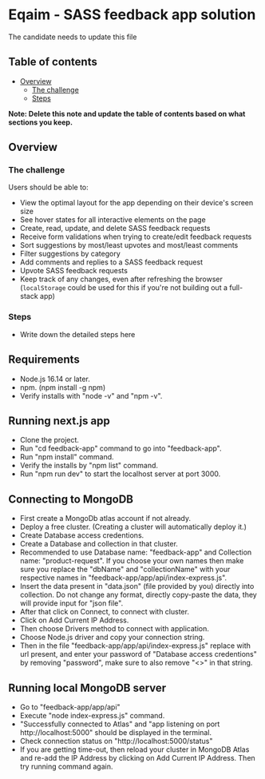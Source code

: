 # Eqaim - SASS feedback app solution

The candidate needs to update this file

## Table of contents

- [Overview](#overview)
  - [The challenge](#the-challenge)
  - [Steps](#steps)

**Note: Delete this note and update the table of contents based on what sections you keep.**

## Overview

### The challenge

Users should be able to:

- View the optimal layout for the app depending on their device's screen size
- See hover states for all interactive elements on the page
- Create, read, update, and delete SASS feedback requests
- Receive form validations when trying to create/edit feedback requests
- Sort suggestions by most/least upvotes and most/least comments
- Filter suggestions by category
- Add comments and replies to a SASS feedback request
- Upvote SASS feedback requests
- Keep track of any changes, even after refreshing the browser (`localStorage` could be used for this if you're not building out a full-stack app)

### Steps
- Write down the detailed steps here

## Requirements
- Node.js 16.14 or later.
- npm. (npm install -g npm)
- Verify installs with "node -v" and "npm -v".

## Running next.js app
- Clone the project.
- Run "cd feedback-app" command to go into "feedback-app".
- Run "npm install" command.
- Verify the installs by "npm list" command.
- Run "npm run dev" to start the localhost server at port 3000.

## Connecting to MongoDB
- First create a MongoDb atlas account if not already.
- Deploy a free cluster. (Creating a cluster will automatically deploy it.)
- Create Database access credentions.
- Create a Database and collection in that cluster.
- Recommended to use Database name: "feedback-app" and Collection name: "product-request". If you choose your own names then make sure you replace the "dbName" and "collectionName" with your respective names in "feedback-app/app/api/index-express.js".
- Insert the data present in "data.json" (file provided by you) directly into collection. Do not change any format, directly copy-paste the data, they will provide input for "json file".
- After that click on Connect, to connect with cluster.
- Click on Add Current IP Address.
- Then choose Drivers method to connect with application.
- Choose Node.js driver and copy your connection string.
- Then in the file "feedback-app/app/api/index-express.js" replace with url present, and enter your password of "Database access credentions" by removing "password", make sure to also remove "<>" in that string.

## Running local MongoDB server
- Go to "feedback-app/app/api"
- Execute "node index-express.js" command.
- "Successfully connected to Atlas" and "app listening on port http://localhost:5000" should be displayed in the terminal.
- Check connection status on "http://localhost:5000/status"
- If you are getting time-out, then reload your cluster in MongoDB Atlas and re-add the IP Address by clicking on Add Current IP Address. Then try running command again. 